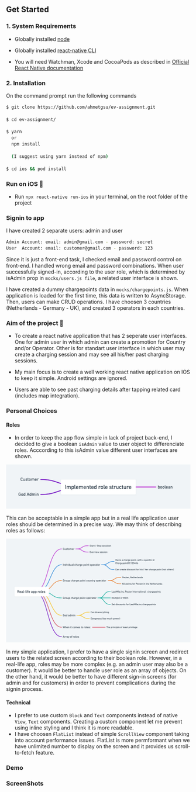 ## Get Started

### 1. System Requirements

- Globally installed [node](https://nodejs.org/en/)

- Globally installed [react-native CLI](https://facebook.github.io/react-native/docs/getting-started.html)

- You will need Watchman, Xcode and CocoaPods as described in [Official React Native documentation](https://reactnative.dev/docs/environment-setup#installing-dependencies)

### 2. Installation

On the command prompt run the following commands

```sh
$ git clone https://github.com/ahmetgsu/ev-assignment.git

$ cd ev-assignment/

$ yarn
  or
  npm install

  (I suggest using yarn instead of npm)

$ cd ios && pod install
```

### Run on iOS 📱

- Run `npx react-native run-ios` in your terminal, on the root folder of the project

### Signin to app

I have created 2 separate users: admin and user

```sh
Admin Account: email: admin@gmail.com - password: secret
User  Account: email: customer@gmail.com - password: 123
```

Since it is just a front-end task, I checked email and password control on front-end. I handled wrong email and password combinations.
When user successfully signed-in, according to the user role, which is determined by isAdmin prop in `mocks/users.js file`, a related user interface is shown.

I have created a dummy chargepoints data in `mocks/chargepoints.js`. When application is loaded for the first time, this data is written to AsyncStorage. Then, users can make CRUD operations.
I have choosen 3 countries (Netherlands - Germany - UK), and created 3 operators in each countries.

### Aim of the project 🎯

- To create a react native application that has 2 seperate user interfaces.
  One for admin user in which admin can create a promotion for Country and/or Operator.
  Other is for standart user interface in which user may create a charging session and may see all his/her past charging sessions.

- My main focus is to create a well working react native application on IOS to keep it simple. Android settings are ignored.

* Users are able to see past charging details after tapping related card (includes map integration).

### Personal Choices

#### Roles

- In order to keep the app flow simple in lack of project back-end, I decided to give a boolean `isAdmin` value to user object to differenciate roles.
  Acccording to this isAdmin value different user interfaces are shown.

![Simple Role Implementation](./app/assets/images/simple-roles.png)

This can be acceptable in a simple app but in a real life application user roles should be determined in a precise way. We may think of describing roles as follows:

![Real-life Role Implementation](./app/assets/images/real-life-roles.png)

In my simple application, I prefer to have a single signin screen and redirect users to the related screen according to their boolean role. However, in a real-life app, roles may be more complex (e.g. an admin user may also be a customer). It would be better to handle user role as an array of objects. On the other hand, it would be better to have different sign-in screens (for admin and for customers) in order to prevent complications during the signin process.

#### Technical

- I prefer to use custom `Block` and `Text` components instead of native `View`, `Text` components. Creating a custom component let me prevent using inline styling and I think it is more readable.
- I have choosen `FlatList` instead of simple `ScrollView` component taking into account performance issues. FlatList is more permformant when we have unlimited number to display on the screen and it provides us scroll-to-fetch feature.

### Demo

<!-- ![Demo](./app/assets/images/app-flow.gif) -->

### ScreenShots

<!-- ![SS1](./app/assets/images/01.png) ![SS2](./app/assets/images/15.png)

![SS3](./app/assets/images/12.png) ![SS4](./app/assets/images/13.png)

![SS5](./app/assets/images/14.png) ![SS6](./app/assets/images/06.png)

![SS7](./app/assets/images/16.png) ![SS11](./app/assets/images/21.png)

![SS8](./app/assets/images/18.png) ![SS9](./app/assets/images/19.png)

![SS10](./app/assets/images/20.png) -->
